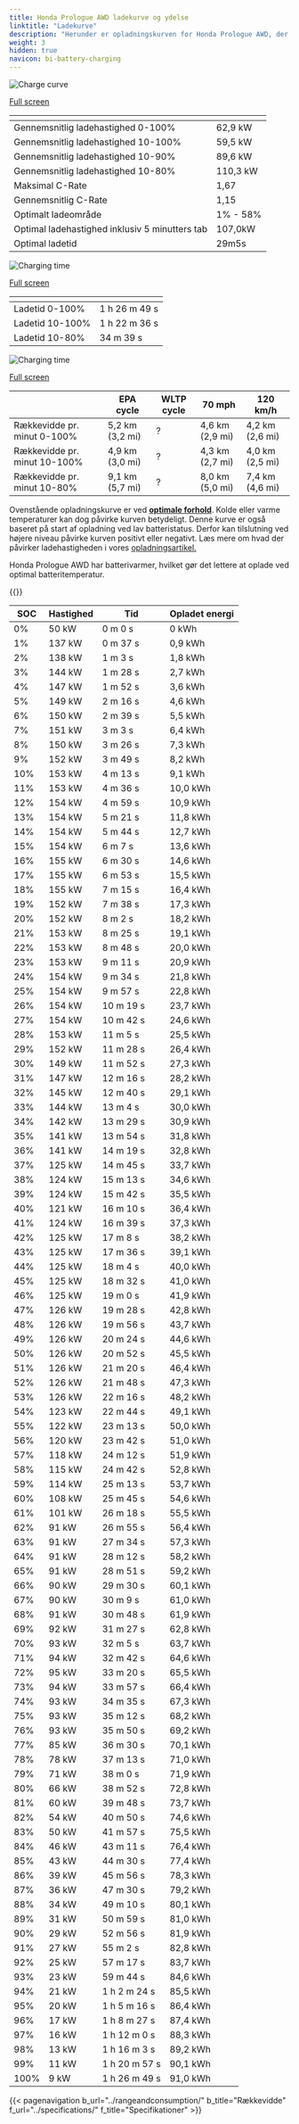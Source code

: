 ```yaml
---
title: Honda Prologue AWD ladekurve og ydelse
linktitle: "Ladekurve"
description: "Herunder er opladningskurven for Honda Prologue AWD, der viser ladehastigheden ved forskellige batteriniveauer. Derudover giver grafer for rækkevidde og tid omfattende detaljer om opladningsydelsen."
weight: 3
hidden: true
navicon: bi-battery-charging
---
```

<!-- markdownlint-disable MD033 -->
<!-- markdownlint-disable MD010 -->
<img src="/images/nb-NO/models/honda/prologue/prologue_awd/chargingcurve.svg" alt="Charge curve" class="img-fluid">

[Full screen](/images/nb-NO/models/honda/prologue/prologue_awd/chargingcurve.svg)


<div class="table-responsive">
<table class="table table-striped border">
	<thead>
		<tr>
			<th>
			</th>
			<th>
			</th>
		</tr>
	</thead>
	<tbody>
		<tr>
			<td>
				Gennemsnitlig ladehastighed 0-100%
			</td>
			<td>
				62,9 kW
			</td>
		</tr>
		<tr>
			<td>
				Gennemsnitlig ladehastighed 10-100%
			</td>
			<td>
				59,5 kW
			</td>
		</tr>
		<tr>
			<td>
				Gennemsnitlig ladehastighed 10-90%
			</td>
			<td>
				89,6 kW
			</td>
		</tr>
		<tr>
			<td>
				Gennemsnitlig ladehastighed 10-80%
			</td>
			<td>
				110,3 kW
			</td>
		</tr>
		<tr>
			<td>
				Maksimal C-Rate
			</td>
			<td>
				1,67
			</td>
		</tr>
		<tr>
			<td>
				Gennemsnitlig C-Rate
			</td>
			<td>
				1,15
			</td>
		</tr>
		<tr>
			<td>
				Optimalt ladeområde
			</td>
			<td>
				1% - 58%
			</td>
		</tr>
		<tr>
			<td>
				Optimal ladehastighed inklusiv 5 minutters tab
			</td>
			<td>
				107,0kW
			</td>
		</tr>
		<tr>
			<td>
				Optimal ladetid
			</td>
			<td>
				29m5s
			</td>
		</tr>
	</tbody>
</table>
</div>
<img src="/images/nb-NO/models/honda/prologue/prologue_awd/chargingtime.svg" alt="Charging time" class="img-fluid">

[Full screen](/images/nb-NO/models/honda/prologue/prologue_awd/chargingtime.svg)
<div class="table-responsive">
<table class="table table-striped border">
	<thead>
		<tr>
			<th>
			</th>
			<th>
			</th>
		</tr>
	</thead>
	<tbody>
		<tr>
			<td>
				Ladetid 0-100%
			</td>
			<td>
				1 h 26 m 49 s
			</td>
		</tr>
		<tr>
			<td>
				Ladetid 10-100%
			</td>
			<td>
				1 h 22 m 36 s
			</td>
		</tr>
		<tr>
			<td>
				Ladetid 10-80%
			</td>
			<td>
				 34 m 39 s
			</td>
		</tr>
	</tbody>
</table>
</div>
<img src="/images/nb-NO/models/honda/prologue/prologue_awd/chargerangespeed.svg" alt="Charging time" class="img-fluid">

[Full screen](/images/nb-NO/models/honda/prologue/prologue_awd/chargerangespeed.svg)
<div class="table-responsive">
<table class="table table-striped border">
	<thead>
		<tr>
			<th>
			</th>
			<th>
				EPA cycle
			</th>
			<th>
				WLTP cycle
			</th>
			<th>
				70 mph
			</th>
			<th>
				120 km/h
			</th>
		</tr>
	</thead>
	<tbody>
		<tr>
			<td>
				Rækkevidde pr. minut 0-100%
			</td>
			<td>
				5,2 km (3,2 mi)
			</td>
			<td>
				?
			</td>
			<td>
				4,6 km (2,9 mi)
			</td>
			<td>
				4,2 km (2,6 mi)
			</td>
		</tr>
		<tr>
			<td>
				Rækkevidde pr. minut 10-100%
			</td>
			<td>
				4,9 km (3,0 mi)
			</td>
			<td>
				?
			</td>
			<td>
				4,3 km (2,7 mi)
			</td>
			<td>
				4,0 km (2,5 mi)
			</td>
		</tr>
		<tr>
			<td>
				Rækkevidde pr. minut 10-80%
			</td>
			<td>
				9,1 km (5,7 mi)
			</td>
			<td>
				?
			</td>
			<td>
				8,0 km (5,0 mi)
			</td>
			<td>
				7,4 km (4,6 mi)
			</td>
		</tr>
	</tbody>
</table>
</div>


Ovenstående opladningskurve er ved **[optimale forhold](../../../../../technology/battery/charging/#temperature)**. Kolde eller varme temperaturer kan dog påvirke kurven betydeligt. Denne kurve er også baseret på start af opladning ved lav batteristatus. Derfor kan tilslutning ved højere niveau påvirke kurven positivt eller negativt. Læs mere om hvad der påvirker ladehastigheden i vores [opladningsartikel.](../../../../../technology/battery/charging/)


Honda Prologue AWD har batterivarmer, hvilket gør det lettere at oplade ved optimal batteritemperatur.


{{<evkxdisplayaddarticle />}}
<div class="table-responsive">
<table class="table table-striped border">
	<thead>
		<tr>
			<th>
				SOC
			</th>
			<th>
				Hastighed
			</th>
			<th>
				Tid
			</th>
			<th>
				Opladet energi
			</th>
		</tr>
	</thead>
	<tbody>
		<tr>
			<td>
				0%
			</td>
			<td>
				50 kW
			</td>
			<td>
				 0 m 0 s
			</td>
			<td>
				0 kWh
			</td>
		</tr>
		<tr>
			<td>
				1%
			</td>
			<td>
				137 kW
			</td>
			<td>
				 0 m 37 s
			</td>
			<td>
				0,9 kWh
			</td>
		</tr>
		<tr>
			<td>
				2%
			</td>
			<td>
				138 kW
			</td>
			<td>
				 1 m 3 s
			</td>
			<td>
				1,8 kWh
			</td>
		</tr>
		<tr>
			<td>
				3%
			</td>
			<td>
				144 kW
			</td>
			<td>
				 1 m 28 s
			</td>
			<td>
				2,7 kWh
			</td>
		</tr>
		<tr>
			<td>
				4%
			</td>
			<td>
				147 kW
			</td>
			<td>
				 1 m 52 s
			</td>
			<td>
				3,6 kWh
			</td>
		</tr>
		<tr>
			<td>
				5%
			</td>
			<td>
				149 kW
			</td>
			<td>
				 2 m 16 s
			</td>
			<td>
				4,6 kWh
			</td>
		</tr>
		<tr>
			<td>
				6%
			</td>
			<td>
				150 kW
			</td>
			<td>
				 2 m 39 s
			</td>
			<td>
				5,5 kWh
			</td>
		</tr>
		<tr>
			<td>
				7%
			</td>
			<td>
				151 kW
			</td>
			<td>
				 3 m 3 s
			</td>
			<td>
				6,4 kWh
			</td>
		</tr>
		<tr>
			<td>
				8%
			</td>
			<td>
				150 kW
			</td>
			<td>
				 3 m 26 s
			</td>
			<td>
				7,3 kWh
			</td>
		</tr>
		<tr>
			<td>
				9%
			</td>
			<td>
				152 kW
			</td>
			<td>
				 3 m 49 s
			</td>
			<td>
				8,2 kWh
			</td>
		</tr>
		<tr>
			<td>
				10%
			</td>
			<td>
				153 kW
			</td>
			<td>
				 4 m 13 s
			</td>
			<td>
				9,1 kWh
			</td>
		</tr>
		<tr>
			<td>
				11%
			</td>
			<td>
				153 kW
			</td>
			<td>
				 4 m 36 s
			</td>
			<td>
				10,0 kWh
			</td>
		</tr>
		<tr>
			<td>
				12%
			</td>
			<td>
				154 kW
			</td>
			<td>
				 4 m 59 s
			</td>
			<td>
				10,9 kWh
			</td>
		</tr>
		<tr>
			<td>
				13%
			</td>
			<td>
				154 kW
			</td>
			<td>
				 5 m 21 s
			</td>
			<td>
				11,8 kWh
			</td>
		</tr>
		<tr>
			<td>
				14%
			</td>
			<td>
				154 kW
			</td>
			<td>
				 5 m 44 s
			</td>
			<td>
				12,7 kWh
			</td>
		</tr>
		<tr>
			<td>
				15%
			</td>
			<td>
				154 kW
			</td>
			<td>
				 6 m 7 s
			</td>
			<td>
				13,6 kWh
			</td>
		</tr>
		<tr>
			<td>
				16%
			</td>
			<td>
				155 kW
			</td>
			<td>
				 6 m 30 s
			</td>
			<td>
				14,6 kWh
			</td>
		</tr>
		<tr>
			<td>
				17%
			</td>
			<td>
				155 kW
			</td>
			<td>
				 6 m 53 s
			</td>
			<td>
				15,5 kWh
			</td>
		</tr>
		<tr>
			<td>
				18%
			</td>
			<td>
				155 kW
			</td>
			<td>
				 7 m 15 s
			</td>
			<td>
				16,4 kWh
			</td>
		</tr>
		<tr>
			<td>
				19%
			</td>
			<td>
				152 kW
			</td>
			<td>
				 7 m 38 s
			</td>
			<td>
				17,3 kWh
			</td>
		</tr>
		<tr>
			<td>
				20%
			</td>
			<td>
				152 kW
			</td>
			<td>
				 8 m 2 s
			</td>
			<td>
				18,2 kWh
			</td>
		</tr>
		<tr>
			<td>
				21%
			</td>
			<td>
				153 kW
			</td>
			<td>
				 8 m 25 s
			</td>
			<td>
				19,1 kWh
			</td>
		</tr>
		<tr>
			<td>
				22%
			</td>
			<td>
				153 kW
			</td>
			<td>
				 8 m 48 s
			</td>
			<td>
				20,0 kWh
			</td>
		</tr>
		<tr>
			<td>
				23%
			</td>
			<td>
				153 kW
			</td>
			<td>
				 9 m 11 s
			</td>
			<td>
				20,9 kWh
			</td>
		</tr>
		<tr>
			<td>
				24%
			</td>
			<td>
				154 kW
			</td>
			<td>
				 9 m 34 s
			</td>
			<td>
				21,8 kWh
			</td>
		</tr>
		<tr>
			<td>
				25%
			</td>
			<td>
				154 kW
			</td>
			<td>
				 9 m 57 s
			</td>
			<td>
				22,8 kWh
			</td>
		</tr>
		<tr>
			<td>
				26%
			</td>
			<td>
				154 kW
			</td>
			<td>
				 10 m 19 s
			</td>
			<td>
				23,7 kWh
			</td>
		</tr>
		<tr>
			<td>
				27%
			</td>
			<td>
				154 kW
			</td>
			<td>
				 10 m 42 s
			</td>
			<td>
				24,6 kWh
			</td>
		</tr>
		<tr>
			<td>
				28%
			</td>
			<td>
				153 kW
			</td>
			<td>
				 11 m 5 s
			</td>
			<td>
				25,5 kWh
			</td>
		</tr>
		<tr>
			<td>
				29%
			</td>
			<td>
				152 kW
			</td>
			<td>
				 11 m 28 s
			</td>
			<td>
				26,4 kWh
			</td>
		</tr>
		<tr>
			<td>
				30%
			</td>
			<td>
				149 kW
			</td>
			<td>
				 11 m 52 s
			</td>
			<td>
				27,3 kWh
			</td>
		</tr>
		<tr>
			<td>
				31%
			</td>
			<td>
				147 kW
			</td>
			<td>
				 12 m 16 s
			</td>
			<td>
				28,2 kWh
			</td>
		</tr>
		<tr>
			<td>
				32%
			</td>
			<td>
				145 kW
			</td>
			<td>
				 12 m 40 s
			</td>
			<td>
				29,1 kWh
			</td>
		</tr>
		<tr>
			<td>
				33%
			</td>
			<td>
				144 kW
			</td>
			<td>
				 13 m 4 s
			</td>
			<td>
				30,0 kWh
			</td>
		</tr>
		<tr>
			<td>
				34%
			</td>
			<td>
				142 kW
			</td>
			<td>
				 13 m 29 s
			</td>
			<td>
				30,9 kWh
			</td>
		</tr>
		<tr>
			<td>
				35%
			</td>
			<td>
				141 kW
			</td>
			<td>
				 13 m 54 s
			</td>
			<td>
				31,8 kWh
			</td>
		</tr>
		<tr>
			<td>
				36%
			</td>
			<td>
				141 kW
			</td>
			<td>
				 14 m 19 s
			</td>
			<td>
				32,8 kWh
			</td>
		</tr>
		<tr>
			<td>
				37%
			</td>
			<td>
				125 kW
			</td>
			<td>
				 14 m 45 s
			</td>
			<td>
				33,7 kWh
			</td>
		</tr>
		<tr>
			<td>
				38%
			</td>
			<td>
				124 kW
			</td>
			<td>
				 15 m 13 s
			</td>
			<td>
				34,6 kWh
			</td>
		</tr>
		<tr>
			<td>
				39%
			</td>
			<td>
				124 kW
			</td>
			<td>
				 15 m 42 s
			</td>
			<td>
				35,5 kWh
			</td>
		</tr>
		<tr>
			<td>
				40%
			</td>
			<td>
				121 kW
			</td>
			<td>
				 16 m 10 s
			</td>
			<td>
				36,4 kWh
			</td>
		</tr>
		<tr>
			<td>
				41%
			</td>
			<td>
				124 kW
			</td>
			<td>
				 16 m 39 s
			</td>
			<td>
				37,3 kWh
			</td>
		</tr>
		<tr>
			<td>
				42%
			</td>
			<td>
				125 kW
			</td>
			<td>
				 17 m 8 s
			</td>
			<td>
				38,2 kWh
			</td>
		</tr>
		<tr>
			<td>
				43%
			</td>
			<td>
				125 kW
			</td>
			<td>
				 17 m 36 s
			</td>
			<td>
				39,1 kWh
			</td>
		</tr>
		<tr>
			<td>
				44%
			</td>
			<td>
				125 kW
			</td>
			<td>
				 18 m 4 s
			</td>
			<td>
				40,0 kWh
			</td>
		</tr>
		<tr>
			<td>
				45%
			</td>
			<td>
				125 kW
			</td>
			<td>
				 18 m 32 s
			</td>
			<td>
				41,0 kWh
			</td>
		</tr>
		<tr>
			<td>
				46%
			</td>
			<td>
				125 kW
			</td>
			<td>
				 19 m 0 s
			</td>
			<td>
				41,9 kWh
			</td>
		</tr>
		<tr>
			<td>
				47%
			</td>
			<td>
				126 kW
			</td>
			<td>
				 19 m 28 s
			</td>
			<td>
				42,8 kWh
			</td>
		</tr>
		<tr>
			<td>
				48%
			</td>
			<td>
				126 kW
			</td>
			<td>
				 19 m 56 s
			</td>
			<td>
				43,7 kWh
			</td>
		</tr>
		<tr>
			<td>
				49%
			</td>
			<td>
				126 kW
			</td>
			<td>
				 20 m 24 s
			</td>
			<td>
				44,6 kWh
			</td>
		</tr>
		<tr>
			<td>
				50%
			</td>
			<td>
				126 kW
			</td>
			<td>
				 20 m 52 s
			</td>
			<td>
				45,5 kWh
			</td>
		</tr>
		<tr>
			<td>
				51%
			</td>
			<td>
				126 kW
			</td>
			<td>
				 21 m 20 s
			</td>
			<td>
				46,4 kWh
			</td>
		</tr>
		<tr>
			<td>
				52%
			</td>
			<td>
				126 kW
			</td>
			<td>
				 21 m 48 s
			</td>
			<td>
				47,3 kWh
			</td>
		</tr>
		<tr>
			<td>
				53%
			</td>
			<td>
				126 kW
			</td>
			<td>
				 22 m 16 s
			</td>
			<td>
				48,2 kWh
			</td>
		</tr>
		<tr>
			<td>
				54%
			</td>
			<td>
				123 kW
			</td>
			<td>
				 22 m 44 s
			</td>
			<td>
				49,1 kWh
			</td>
		</tr>
		<tr>
			<td>
				55%
			</td>
			<td>
				122 kW
			</td>
			<td>
				 23 m 13 s
			</td>
			<td>
				50,0 kWh
			</td>
		</tr>
		<tr>
			<td>
				56%
			</td>
			<td>
				120 kW
			</td>
			<td>
				 23 m 42 s
			</td>
			<td>
				51,0 kWh
			</td>
		</tr>
		<tr>
			<td>
				57%
			</td>
			<td>
				118 kW
			</td>
			<td>
				 24 m 12 s
			</td>
			<td>
				51,9 kWh
			</td>
		</tr>
		<tr>
			<td>
				58%
			</td>
			<td>
				115 kW
			</td>
			<td>
				 24 m 42 s
			</td>
			<td>
				52,8 kWh
			</td>
		</tr>
		<tr>
			<td>
				59%
			</td>
			<td>
				114 kW
			</td>
			<td>
				 25 m 13 s
			</td>
			<td>
				53,7 kWh
			</td>
		</tr>
		<tr>
			<td>
				60%
			</td>
			<td>
				108 kW
			</td>
			<td>
				 25 m 45 s
			</td>
			<td>
				54,6 kWh
			</td>
		</tr>
		<tr>
			<td>
				61%
			</td>
			<td>
				101 kW
			</td>
			<td>
				 26 m 18 s
			</td>
			<td>
				55,5 kWh
			</td>
		</tr>
		<tr>
			<td>
				62%
			</td>
			<td>
				91 kW
			</td>
			<td>
				 26 m 55 s
			</td>
			<td>
				56,4 kWh
			</td>
		</tr>
		<tr>
			<td>
				63%
			</td>
			<td>
				91 kW
			</td>
			<td>
				 27 m 34 s
			</td>
			<td>
				57,3 kWh
			</td>
		</tr>
		<tr>
			<td>
				64%
			</td>
			<td>
				91 kW
			</td>
			<td>
				 28 m 12 s
			</td>
			<td>
				58,2 kWh
			</td>
		</tr>
		<tr>
			<td>
				65%
			</td>
			<td>
				91 kW
			</td>
			<td>
				 28 m 51 s
			</td>
			<td>
				59,2 kWh
			</td>
		</tr>
		<tr>
			<td>
				66%
			</td>
			<td>
				90 kW
			</td>
			<td>
				 29 m 30 s
			</td>
			<td>
				60,1 kWh
			</td>
		</tr>
		<tr>
			<td>
				67%
			</td>
			<td>
				90 kW
			</td>
			<td>
				 30 m 9 s
			</td>
			<td>
				61,0 kWh
			</td>
		</tr>
		<tr>
			<td>
				68%
			</td>
			<td>
				91 kW
			</td>
			<td>
				 30 m 48 s
			</td>
			<td>
				61,9 kWh
			</td>
		</tr>
		<tr>
			<td>
				69%
			</td>
			<td>
				92 kW
			</td>
			<td>
				 31 m 27 s
			</td>
			<td>
				62,8 kWh
			</td>
		</tr>
		<tr>
			<td>
				70%
			</td>
			<td>
				93 kW
			</td>
			<td>
				 32 m 5 s
			</td>
			<td>
				63,7 kWh
			</td>
		</tr>
		<tr>
			<td>
				71%
			</td>
			<td>
				94 kW
			</td>
			<td>
				 32 m 42 s
			</td>
			<td>
				64,6 kWh
			</td>
		</tr>
		<tr>
			<td>
				72%
			</td>
			<td>
				95 kW
			</td>
			<td>
				 33 m 20 s
			</td>
			<td>
				65,5 kWh
			</td>
		</tr>
		<tr>
			<td>
				73%
			</td>
			<td>
				94 kW
			</td>
			<td>
				 33 m 57 s
			</td>
			<td>
				66,4 kWh
			</td>
		</tr>
		<tr>
			<td>
				74%
			</td>
			<td>
				93 kW
			</td>
			<td>
				 34 m 35 s
			</td>
			<td>
				67,3 kWh
			</td>
		</tr>
		<tr>
			<td>
				75%
			</td>
			<td>
				93 kW
			</td>
			<td>
				 35 m 12 s
			</td>
			<td>
				68,2 kWh
			</td>
		</tr>
		<tr>
			<td>
				76%
			</td>
			<td>
				93 kW
			</td>
			<td>
				 35 m 50 s
			</td>
			<td>
				69,2 kWh
			</td>
		</tr>
		<tr>
			<td>
				77%
			</td>
			<td>
				85 kW
			</td>
			<td>
				 36 m 30 s
			</td>
			<td>
				70,1 kWh
			</td>
		</tr>
		<tr>
			<td>
				78%
			</td>
			<td>
				78 kW
			</td>
			<td>
				 37 m 13 s
			</td>
			<td>
				71,0 kWh
			</td>
		</tr>
		<tr>
			<td>
				79%
			</td>
			<td>
				71 kW
			</td>
			<td>
				 38 m 0 s
			</td>
			<td>
				71,9 kWh
			</td>
		</tr>
		<tr>
			<td>
				80%
			</td>
			<td>
				66 kW
			</td>
			<td>
				 38 m 52 s
			</td>
			<td>
				72,8 kWh
			</td>
		</tr>
		<tr>
			<td>
				81%
			</td>
			<td>
				60 kW
			</td>
			<td>
				 39 m 48 s
			</td>
			<td>
				73,7 kWh
			</td>
		</tr>
		<tr>
			<td>
				82%
			</td>
			<td>
				54 kW
			</td>
			<td>
				 40 m 50 s
			</td>
			<td>
				74,6 kWh
			</td>
		</tr>
		<tr>
			<td>
				83%
			</td>
			<td>
				50 kW
			</td>
			<td>
				 41 m 57 s
			</td>
			<td>
				75,5 kWh
			</td>
		</tr>
		<tr>
			<td>
				84%
			</td>
			<td>
				46 kW
			</td>
			<td>
				 43 m 11 s
			</td>
			<td>
				76,4 kWh
			</td>
		</tr>
		<tr>
			<td>
				85%
			</td>
			<td>
				43 kW
			</td>
			<td>
				 44 m 30 s
			</td>
			<td>
				77,4 kWh
			</td>
		</tr>
		<tr>
			<td>
				86%
			</td>
			<td>
				39 kW
			</td>
			<td>
				 45 m 56 s
			</td>
			<td>
				78,3 kWh
			</td>
		</tr>
		<tr>
			<td>
				87%
			</td>
			<td>
				36 kW
			</td>
			<td>
				 47 m 30 s
			</td>
			<td>
				79,2 kWh
			</td>
		</tr>
		<tr>
			<td>
				88%
			</td>
			<td>
				34 kW
			</td>
			<td>
				 49 m 10 s
			</td>
			<td>
				80,1 kWh
			</td>
		</tr>
		<tr>
			<td>
				89%
			</td>
			<td>
				31 kW
			</td>
			<td>
				 50 m 59 s
			</td>
			<td>
				81,0 kWh
			</td>
		</tr>
		<tr>
			<td>
				90%
			</td>
			<td>
				29 kW
			</td>
			<td>
				 52 m 56 s
			</td>
			<td>
				81,9 kWh
			</td>
		</tr>
		<tr>
			<td>
				91%
			</td>
			<td>
				27 kW
			</td>
			<td>
				 55 m 2 s
			</td>
			<td>
				82,8 kWh
			</td>
		</tr>
		<tr>
			<td>
				92%
			</td>
			<td>
				25 kW
			</td>
			<td>
				 57 m 17 s
			</td>
			<td>
				83,7 kWh
			</td>
		</tr>
		<tr>
			<td>
				93%
			</td>
			<td>
				23 kW
			</td>
			<td>
				 59 m 44 s
			</td>
			<td>
				84,6 kWh
			</td>
		</tr>
		<tr>
			<td>
				94%
			</td>
			<td>
				21 kW
			</td>
			<td>
				1 h 2 m 24 s
			</td>
			<td>
				85,5 kWh
			</td>
		</tr>
		<tr>
			<td>
				95%
			</td>
			<td>
				20 kW
			</td>
			<td>
				1 h 5 m 16 s
			</td>
			<td>
				86,4 kWh
			</td>
		</tr>
		<tr>
			<td>
				96%
			</td>
			<td>
				17 kW
			</td>
			<td>
				1 h 8 m 27 s
			</td>
			<td>
				87,4 kWh
			</td>
		</tr>
		<tr>
			<td>
				97%
			</td>
			<td>
				16 kW
			</td>
			<td>
				1 h 12 m 0 s
			</td>
			<td>
				88,3 kWh
			</td>
		</tr>
		<tr>
			<td>
				98%
			</td>
			<td>
				13 kW
			</td>
			<td>
				1 h 16 m 3 s
			</td>
			<td>
				89,2 kWh
			</td>
		</tr>
		<tr>
			<td>
				99%
			</td>
			<td>
				11 kW
			</td>
			<td>
				1 h 20 m 57 s
			</td>
			<td>
				90,1 kWh
			</td>
		</tr>
		<tr>
			<td>
				100%
			</td>
			<td>
				9 kW
			</td>
			<td>
				1 h 26 m 49 s
			</td>
			<td>
				91,0 kWh
			</td>
		</tr>
	</tbody>
</table>
</div>


{{< pagenavigation b_url="../rangeandconsumption/" b_title="Rækkevidde" f_url="../specifications/" f_title="Specifikationer" >}}
